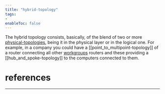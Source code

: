```yaml
---
title: "hybrid-topology"
tags:
- 
enableToc: false
---
```


The hybrid topology consists, basically, of the blend of two or more [physical-topologies](notes/physical-topologies.md), being it in the physical layer or in the logical one. For example, in a company you could have a [[point_to_multipoint-topology]] of a router connecting all other [workgroups](notes/workgroups.md) routers and these providing a [[hub_and_spoke-topology]] to the computers connected to them.

# references

---